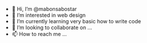 - 👋 Hi, I’m @mabonsabostar
- 👀 I’m interested in web design
- 🌱 I’m currently learning very basic how to write code
- 💞️ I’m looking to collaborate on ...
- 📫 How to reach me ...

<!---
mabonsabostar/mabonsabostar is a ✨ special ✨ repository because its `README.md` (this file) appears on your GitHub profile.
You can click the Preview link to take a look at your changes.
--->
